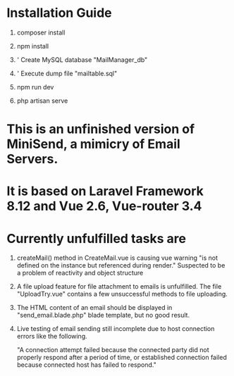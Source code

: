 # Installation Guide

1. composer install

2. npm install

3. ' Create MySQL database "MailManager_db"

4. ' Execute dump file "mailtable.sql"

5. npm run dev

6. php artisan serve




# This is an unfinished version of MiniSend, a mimicry of Email Servers.
# It is based on Laravel Framework 8.12 and Vue 2.6, Vue-router 3.4



# Currently unfulfilled tasks are

1. createMail() method in CreateMail.vue is causing vue warning "is not defined on the instance but referenced during render."
   Suspected to be a problem of reactivity and object structure

2. A file upload feature for file attachment to emails is unfulfilled.
   The file "UploadTry.vue" contains a few unsuccessful methods to file uploading.

3. The HTML content of an email should be displayed in "send_email.blade.php" blade template, but no good result.

4. Live testing of email sending still incomplete due to host connection errors like the following.

    "A connection attempt failed because the connected party did not properly respond after a period of time, or established connection failed because connected host has failed to respond."